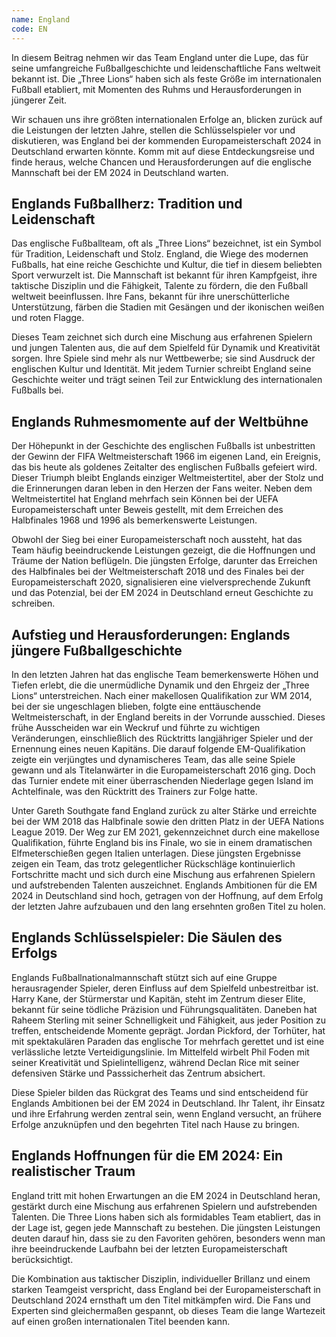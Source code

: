 ```yaml
---
name: England
code: EN
---
```


In diesem Beitrag nehmen wir das Team England unter die Lupe, das für seine umfangreiche Fußballgeschichte und leidenschaftliche Fans weltweit bekannt ist. Die „Three Lions“ haben sich als feste Größe im internationalen Fußball etabliert, mit Momenten des Ruhms und Herausforderungen in jüngerer Zeit. 

Wir schauen uns ihre größten internationalen Erfolge an, blicken zurück auf die Leistungen der letzten Jahre, stellen die Schlüsselspieler vor und diskutieren, was England bei der kommenden Europameisterschaft 2024 in Deutschland erwarten könnte. Komm mit auf diese Entdeckungsreise und finde heraus, welche Chancen und Herausforderungen auf die englische Mannschaft bei der EM 2024 in Deutschland warten.


## Englands Fußballherz: Tradition und Leidenschaft

Das englische Fußballteam, oft als „Three Lions“ bezeichnet, ist ein Symbol für Tradition, Leidenschaft und Stolz. England, die Wiege des modernen Fußballs, hat eine reiche Geschichte und Kultur, die tief in diesem beliebten Sport verwurzelt ist. Die Mannschaft ist bekannt für ihren Kampfgeist, ihre taktische Disziplin und die Fähigkeit, Talente zu fördern, die den Fußball weltweit beeinflussen. Ihre Fans, bekannt für ihre unerschütterliche Unterstützung, färben die Stadien mit Gesängen und der ikonischen weißen und roten Flagge. 

Dieses Team zeichnet sich durch eine Mischung aus erfahrenen Spielern und jungen Talenten aus, die auf dem Spielfeld für Dynamik und Kreativität sorgen. Ihre Spiele sind mehr als nur Wettbewerbe; sie sind Ausdruck der englischen Kultur und Identität. Mit jedem Turnier schreibt England seine Geschichte weiter und trägt seinen Teil zur Entwicklung des internationalen Fußballs bei.


## Englands Ruhmesmomente auf der Weltbühne

Der Höhepunkt in der Geschichte des englischen Fußballs ist unbestritten der Gewinn der FIFA Weltmeisterschaft 1966 im eigenen Land, ein Ereignis, das bis heute als goldenes Zeitalter des englischen Fußballs gefeiert wird. Dieser Triumph bleibt Englands einziger Weltmeistertitel, aber der Stolz und die Erinnerungen daran leben in den Herzen der Fans weiter. Neben dem Weltmeistertitel hat England mehrfach sein Können bei der UEFA Europameisterschaft unter Beweis gestellt, mit dem Erreichen des Halbfinales 1968 und 1996 als bemerkenswerte Leistungen. 

Obwohl der Sieg bei einer Europameisterschaft noch aussteht, hat das Team häufig beeindruckende Leistungen gezeigt, die die Hoffnungen und Träume der Nation beflügeln. Die jüngsten Erfolge, darunter das Erreichen des Halbfinales bei der Weltmeisterschaft 2018 und des Finales bei der Europameisterschaft 2020, signalisieren eine vielversprechende Zukunft und das Potenzial, bei der EM 2024 in Deutschland erneut Geschichte zu schreiben.


## Aufstieg und Herausforderungen: Englands jüngere Fußballgeschichte

In den letzten Jahren hat das englische Team bemerkenswerte Höhen und Tiefen erlebt, die die unermüdliche Dynamik und den Ehrgeiz der „Three Lions“ unterstreichen. Nach einer makellosen Qualifikation zur WM 2014, bei der sie ungeschlagen blieben, folgte eine enttäuschende Weltmeisterschaft, in der England bereits in der Vorrunde ausschied. Dieses frühe Ausscheiden war ein Weckruf und führte zu wichtigen Veränderungen, einschließlich des Rücktritts langjähriger Spieler und der Ernennung eines neuen Kapitäns. Die darauf folgende EM-Qualifikation zeigte ein verjüngtes und dynamischeres Team, das alle seine Spiele gewann und als Titelanwärter in die Europameisterschaft 2016 ging. Doch das Turnier endete mit einer überraschenden Niederlage gegen Island im Achtelfinale, was den Rücktritt des Trainers zur Folge hatte.

Unter Gareth Southgate fand England zurück zu alter Stärke und erreichte bei der WM 2018 das Halbfinale sowie den dritten Platz in der UEFA Nations League 2019. Der Weg zur EM 2021, gekennzeichnet durch eine makellose Qualifikation, führte England bis ins Finale, wo sie in einem dramatischen Elfmeterschießen gegen Italien unterlagen. Diese jüngsten Ergebnisse zeigen ein Team, das trotz gelegentlicher Rückschläge kontinuierlich Fortschritte macht und sich durch eine Mischung aus erfahrenen Spielern und aufstrebenden Talenten auszeichnet. Englands Ambitionen für die EM 2024 in Deutschland sind hoch, getragen von der Hoffnung, auf dem Erfolg der letzten Jahre aufzubauen und den lang ersehnten großen Titel zu holen.


## Englands Schlüsselspieler: Die Säulen des Erfolgs

Englands Fußballnationalmannschaft stützt sich auf eine Gruppe herausragender Spieler, deren Einfluss auf dem Spielfeld unbestreitbar ist. Harry Kane, der Stürmerstar und Kapitän, steht im Zentrum dieser Elite, bekannt für seine tödliche Präzision und Führungsqualitäten. Daneben hat Raheem Sterling mit seiner Schnelligkeit und Fähigkeit, aus jeder Position zu treffen, entscheidende Momente geprägt. Jordan Pickford, der Torhüter, hat mit spektakulären Paraden das englische Tor mehrfach gerettet und ist eine verlässliche letzte Verteidigungslinie. Im Mittelfeld wirbelt Phil Foden mit seiner Kreativität und Spielintelligenz, während Declan Rice mit seiner defensiven Stärke und Passsicherheit das Zentrum absichert. 

Diese Spieler bilden das Rückgrat des Teams und sind entscheidend für Englands Ambitionen bei der EM 2024 in Deutschland. Ihr Talent, ihr Einsatz und ihre Erfahrung werden zentral sein, wenn England versucht, an frühere Erfolge anzuknüpfen und den begehrten Titel nach Hause zu bringen.


## Englands Hoffnungen für die EM 2024: Ein realistischer Traum

England tritt mit hohen Erwartungen an die EM 2024 in Deutschland heran, gestärkt durch eine Mischung aus erfahrenen Spielern und aufstrebenden Talenten. Die Three Lions haben sich als formidables Team etabliert, das in der Lage ist, gegen jede Mannschaft zu bestehen. Die jüngsten Leistungen deuten darauf hin, dass sie zu den Favoriten gehören, besonders wenn man ihre beeindruckende Laufbahn bei der letzten Europameisterschaft berücksichtigt. 

Die Kombination aus taktischer Disziplin, individueller Brillanz und einem starken Teamgeist verspricht, dass England bei der Europameisterschaft in Deutschland 2024 ernsthaft um den Titel mitkämpfen wird. Die Fans und Experten sind gleichermaßen gespannt, ob dieses Team die lange Wartezeit auf einen großen internationalen Titel beenden kann.
